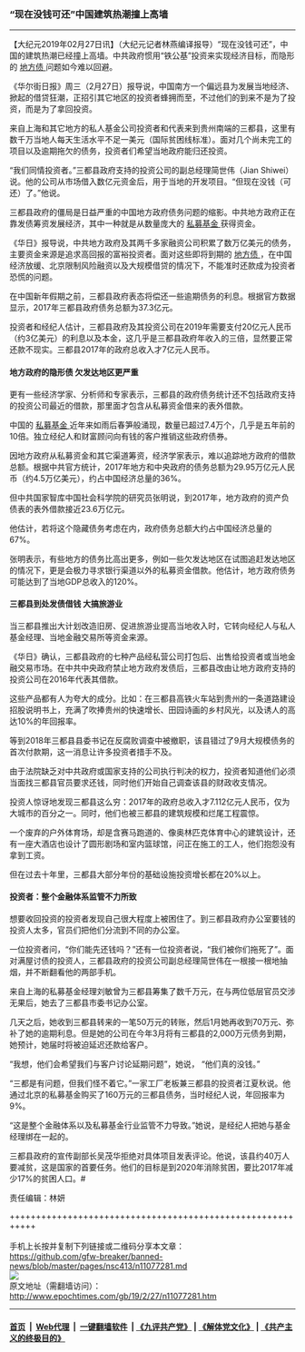 ### “现在没钱可还”中国建筑热潮撞上高墙
------------------------

<p>
 【大纪元2019年02月27日讯】（大纪元记者林燕编译报导）“现在没钱可还”，中国的建筑热潮已经撞上高墙。中共政府惯用“铁公基”投资来实现经济目标，而隐形的
 <a href="http://www.epochtimes.com/gb/tag/%E5%9C%B0%E6%96%B9%E5%80%BA.html">
  地方债
 </a>
 问题如今难以回避。
</p>
<p>
 《华尔街日报》周三（2月27日）报导说，中国南方一个偏远县为发展当地经济、掀起的借贷狂潮，正招引其它地区的投资者蜂拥而至，不过他们的到来不是为了投资，而是为了拿回投资。
</p>
<p>
 来自上海和其它地方的私人基金公司投资者和代表来到贵州南端的三都县，这里有数千万当地人每天生活水平不足一美元（国际贫困线标准）。面对几个尚未完工的项目以及逾期拖欠的债务，投资者们希望当地政府能归还投资。
</p>
<p>
 “我们同情投资者。”三都县政府支持的投资公司的副总经理简世伟（Jian Shiwei）说。他的公司从市场借入数亿元资金后，用于当地的开发项目。“但现在没钱（可还）了。”他说。
</p>
<p>
 三都县政府的僵局是日益严重的中国地方政府债务问题的缩影。中共地方政府正在靠发债筹资发展经济，其中一种就是从数量庞大的
 <a href="http://www.epochtimes.com/gb/tag/%E7%A7%81%E5%8B%9F%E5%9F%BA%E9%87%91.html">
  私募基金
 </a>
 获得资金。
</p>
<p>
 《华日》报导说，中共地方政府及其两千多家融资公司积累了数万亿美元的债务，主要资金来源是追求高回报的富裕投资者。面对这些即将到期的
 <a href="http://www.epochtimes.com/gb/tag/%E5%9C%B0%E6%96%B9%E5%80%BA.html">
  地方债
 </a>
 ，在中国经济放缓、北京限制风险融资以及大规模借贷的情况下，不能准时还款成为投资者恐慌的问题。
</p>
<p>
 在中国新年假期之前，三都县政府表态将偿还一些逾期债务的利息。根据官方数据显示，2017年三都县政府债务总额为37.3亿元。
</p>
<p>
 投资者和经纪人估计，三都县政府及其投资公司在2019年需要支付20亿元人民币（约3亿美元）的利息以及本金，这几乎是三都县政府年收入的三倍，显然要正常还款不现实。三都县2017年的政府总收入才7亿元人民币。
</p>
<h4>
 地方政府的隐形债 欠发达地区更严重
</h4>
<p>
 更有一些经济学家、分析师和专家表示，三都县的政府债务统计还不包括政府支持的投资公司最近的借款，那里面才包含从私募资金借来的表外借款。
</p>
<p>
 中国的
 <a href="http://www.epochtimes.com/gb/tag/%E7%A7%81%E5%8B%9F%E5%9F%BA%E9%87%91.html">
  私募基金
 </a>
 近年来如雨后春笋般涌现，数量已超过7.4万个，几乎是五年前的10倍。独立经纪人和财富顾问向有钱的客户推销这些政府债券。
</p>
<p>
 因地方政府从私募资金和其它渠道筹资，经济学家表示，难以追踪地方政府的借款总额。根据中共官方统计，2017年地方和中央政府的债务总额为29.95万亿元人民币（约4.5万亿美元），约占中国经济总量的36%。
</p>
<p>
 但中共国家智库中国社会科学院的研究员张明说，到2017年，地方政府的资产负债表的表外借款接近23.6万亿元。
</p>
<p>
 他估计，若将这个隐藏债务考虑在内，政府债务总额大约占中国经济总量的67%。
</p>
<p>
 张明表示，有些地方的债务比高出更多，例如一些欠发达地区在试图追赶发达地区的情况下，更是会极力寻求银行渠道以外的私募资金借款。他估计，地方政府债务可能达到了当地GDP总收入的120%。
</p>
<h4>
 三都县到处发债借钱 大搞旅游业
</h4>
<p>
 当三都县推出大计划改造旧房、促进旅游业提高当地收入时，它转向经纪人与私人基金经理、当地金融交易所等资金来源。
</p>
<p>
 《华日》确认，三都县政府的七种产品经私营公司打包后、出售给投资者或当地金融交易市场。在中共中央政府禁止地方政府发债后，三都县改由让地方政府支持的投资公司在2016年代表其借款。
</p>
<p>
 这些产品都有人为夸大的成分。比如：在三都县高铁火车站到贵州的一条道路建设招股说明书上，充满了吹捧贵州的快速增长、田园诗画的乡村风光，以及诱人的高达10%的年回报率。
</p>
<p>
 等到2018年三都县县委书记在反腐败调查中被撤职，该县错过了9月大规模债务的首次付款期，这一消息让许多投资者措手不及。
</p>
<p>
 由于法院缺乏对中共政府或国家支持的公司执行判决的权力，投资者知道他们必须当面找三都县官员要求还钱，同时他们开始自己调查该县的财政收支情况。
</p>
<p>
 投资人惊讶地发现三都县这么穷：2017年的政府总收入才7.112亿元人民币，仅为大城市的百分之一。同时，他们也被三都县的建筑规模和烂尾工程震惊。
</p>
<p>
 一个废弃的户外体育场，却是含赛马跑道的、像奥林匹克体育中心的建筑设计，还有一座大酒店也设计了圆形剧场和室内篮球馆，问正在施工的工人，他们抱怨没有拿到工资。
</p>
<p>
 但在过去十年里，三都县大部分年份的基础设施投资增长都在20%以上。
</p>
<h4>
 投资者：整个金融体系监管不力所致
</h4>
<p>
 想要收回投资的投资者发现自己很大程度上被困住了。到三都县政府办公室要钱的投资人太多，官员们把他们分流到不同的办公室。
</p>
<p>
 一位投资者问，“你们能先还钱吗？”还有一位投资者说，“我们被你们拖死了”。面对满屋讨债的投资人，三都县政府的投资公司副总经理简世伟在一根接一根地抽烟，并不断翻看他的两部手机。
</p>
<p>
 来自上海的私募基金经理刘敏曾为三都县筹集了数千万元，在与两位低层官员交涉无果后，她去了三都县市委书记办公室。
</p>
<p>
 几天之后，她收到三都县转来的一笔50万元的转账，然后1月她再收到70万元、弥补了她的逾期利息。但是她的公司在今年3月将有三都县的2,000万元债务到期，她预计，她届时将被迫延迟还款给客户。
</p>
<p>
 “我想，他们会希望我们与客户讨论延期问题”，她说， “他们真的没钱。”
</p>
<p>
 “三都是有问题，但我们怪不着它。”一家工厂老板兼三都县的投资者江夏秋说。他通过北京的私募基金购买了160万元的三都县债务，当时经纪人说，年回报率为9%。
</p>
<p>
 “这是整个金融体系以及私募基金行业监管不力导致。”她说，是经纪人把她与基金经理绑在一起的。
</p>
<p>
 三都县政府的宣传副部长吴茂华拒绝对具体项目发表评论。他说，该县约40万人要减贫，这是国家的首要任务。他们的目标是到2020年消除贫困，要比2017年减少17%的贫困人口。#
</p>
<p>
 责任编辑：林妍
</p>

+++++++++++++++++++++++++++++++++++++++++++++++++++++++++++<br/><br/>
手机上长按并复制下列链接或二维码分享本文章：<br/>
https://github.com/gfw-breaker/banned-news/blob/master/pages/nsc413/n11077281.md <br/>
<a href='https://github.com/gfw-breaker/banned-news/blob/master/pages/nsc413/n11077281.md'><img src='https://github.com/gfw-breaker/banned-news/blob/master/pages/nsc413/n11077281.md.png'/></a> <br/>
原文地址（需翻墙访问）：http://www.epochtimes.com/gb/19/2/27/n11077281.htm


------------------------
#### [首页](https://github.com/gfw-breaker/banned-news/blob/master/README.md) &nbsp;|&nbsp; [Web代理](https://github.com/labour-camp/helloworld) &nbsp;|&nbsp; [一键翻墙软件](https://github.com/gfw-breaker/nogfw/blob/master/README.md) &nbsp;| [《九评共产党》](https://github.com/gfw-breaker/9ping.md/blob/master/README.md#九评之一评共产党是什么) | [《解体党文化》](https://github.com/gfw-breaker/jtdwh.md/blob/master/README.md) | [《共产主义的终极目的》](https://github.com/gfw-breaker/gczydzjmd.md/blob/master/README.md)

